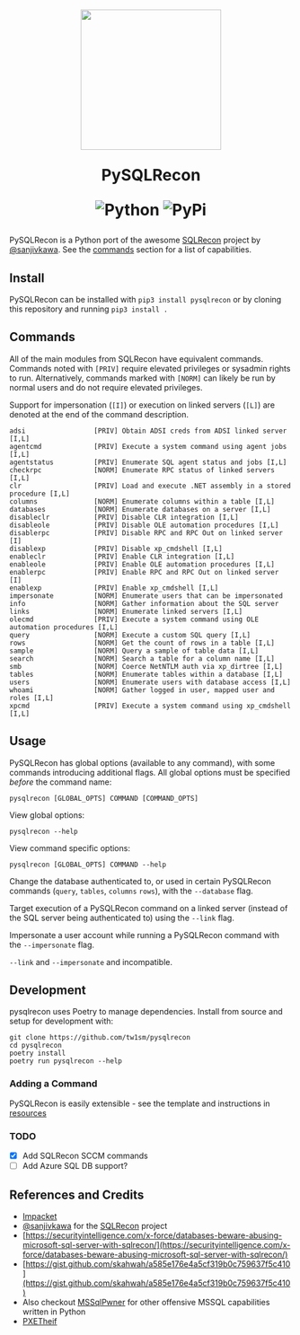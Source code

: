 <h1 align="center">
<img height=250 src=resources/images/snake_logo.png />

PySQLRecon

![Python](https://img.shields.io/badge/python-3670A0?style=for-the-badge&logo=python&logoColor=ffdd54)
![PyPi](https://img.shields.io/pypi/v/pysqlrecon?style=for-the-badge)
</h1>

PySQLRecon is a Python port of the awesome [SQLRecon](https://github.com/skahwah/SQLRecon) project by [@sanjivkawa](https://twitter.com/sanjivkawa). See the [commands](#commands) section for a list of capabilities.

## Install
PySQLRecon can be installed with `pip3 install pysqlrecon` or by cloning this repository and running `pip3 install .`

## Commands
All of the main modules from SQLRecon have equivalent commands. Commands noted with `[PRIV]` require elevated privileges or sysadmin rights to run. Alternatively, commands marked with `[NORM]` can likely be run by normal users and do not require elevated privileges. 

Support for impersonation (`[I]`) or execution on linked servers (`[L]`) are denoted at the end of the command description.

```
adsi                 [PRIV] Obtain ADSI creds from ADSI linked server [I,L]
agentcmd             [PRIV] Execute a system command using agent jobs [I,L]
agentstatus          [PRIV] Enumerate SQL agent status and jobs [I,L]
checkrpc             [NORM] Enumerate RPC status of linked servers [I,L]
clr                  [PRIV] Load and execute .NET assembly in a stored procedure [I,L]
columns              [NORM] Enumerate columns within a table [I,L]
databases            [NORM] Enumerate databases on a server [I,L]
disableclr           [PRIV] Disable CLR integration [I,L]
disableole           [PRIV] Disable OLE automation procedures [I,L]
disablerpc           [PRIV] Disable RPC and RPC Out on linked server [I]
disablexp            [PRIV] Disable xp_cmdshell [I,L]
enableclr            [PRIV] Enable CLR integration [I,L]
enableole            [PRIV] Enable OLE automation procedures [I,L]
enablerpc            [PRIV] Enable RPC and RPC Out on linked server [I]
enablexp             [PRIV] Enable xp_cmdshell [I,L]
impersonate          [NORM] Enumerate users that can be impersonated
info                 [NORM] Gather information about the SQL server
links                [NORM] Enumerate linked servers [I,L]
olecmd               [PRIV] Execute a system command using OLE automation procedures [I,L]
query                [NORM] Execute a custom SQL query [I,L]
rows                 [NORM] Get the count of rows in a table [I,L]
sample               [NORM] Query a sample of table data [I,L]   
search               [NORM] Search a table for a column name [I,L]
smb                  [NORM] Coerce NetNTLM auth via xp_dirtree [I,L]
tables               [NORM] Enumerate tables within a database [I,L]
users                [NORM] Enumerate users with database access [I,L]
whoami               [NORM] Gather logged in user, mapped user and roles [I,L]
xpcmd                [PRIV] Execute a system command using xp_cmdshell [I,L]     
```

## Usage
PySQLRecon has global options (available to any command), with some commands introducing additional flags. All global options must be specified *before* the command name:
```
pysqlrecon [GLOBAL_OPTS] COMMAND [COMMAND_OPTS]
```

View global options:
```
pysqlrecon --help
```

View command specific options:
```
pysqlrecon [GLOBAL_OPTS] COMMAND --help
```

Change the database authenticated to, or used in certain PySQLRecon commands (`query`, `tables`, `columns` `rows`), with the `--database` flag.

Target execution of a PySQLRecon command on a linked server (instead of the SQL server being authenticated to) using the `--link` flag.

Impersonate a user account while running a PySQLRecon command with the `--impersonate` flag.

`--link` and `--impersonate` and incompatible.

## Development
pysqlrecon uses Poetry to manage dependencies. Install from source and setup for development with:
```
git clone https://github.com/tw1sm/pysqlrecon
cd pysqlrecon
poetry install
poetry run pysqlrecon --help
```

### Adding a Command
PySQLRecon is easily extensible - see the template and instructions in [resources](resources/command_template/)

### TODO
- [x] Add SQLRecon SCCM commands
- [ ] Add Azure SQL DB support?

## References and Credits
- [Impacket](https://github.com/fortra/impacket)
- [@sanjivkawa](https://twitter.com/sanjivkawa) for the [SQLRecon](https://github.com/skahwah/SQLRecon) project
- [https://securityintelligence.com/x-force/databases-beware-abusing-microsoft-sql-server-with-sqlrecon/](https://securityintelligence.com/x-force/databases-beware-abusing-microsoft-sql-server-with-sqlrecon/)
- [https://gist.github.com/skahwah/a585e176e4a5cf319b0c759637f5c410](https://gist.github.com/skahwah/a585e176e4a5cf319b0c759637f5c410)
- Also checkout [MSSqlPwner](https://github.com/ScorpionesLabs/MSSqlPwner) for other offensive MSSQL capabilities written in Python
- [PXETheif](https://github.com/MWR-CyberSec/PXEThief)
